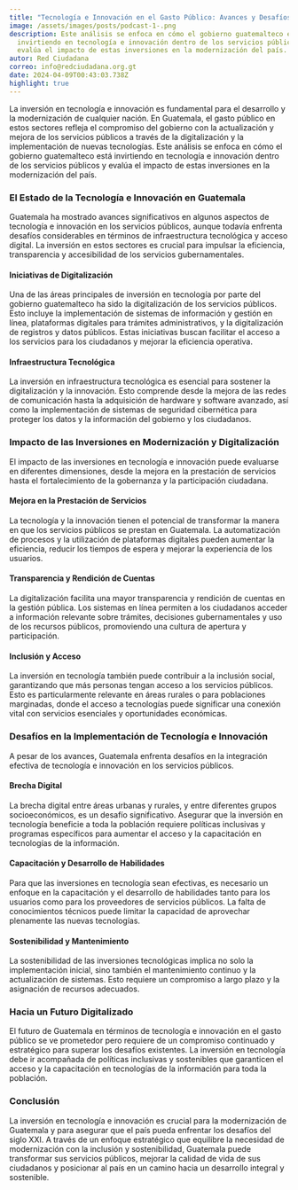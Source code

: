 ```yaml
---
title: "Tecnología e Innovación en el Gasto Público: Avances y Desafíos en Guatemala"
image: /assets/images/posts/podcast-1-.png
description: Este análisis se enfoca en cómo el gobierno guatemalteco está
  invirtiendo en tecnología e innovación dentro de los servicios públicos y
  evalúa el impacto de estas inversiones en la modernización del país.
autor: Red Ciudadana
correo: info@redciudadana.org.gt
date: 2024-04-09T00:43:03.738Z
highlight: true
---
```

La inversión en tecnología e innovación es fundamental para el desarrollo y la modernización de cualquier nación. En Guatemala, el gasto público en estos sectores refleja el compromiso del gobierno con la actualización y mejora de los servicios públicos a través de la digitalización y la implementación de nuevas tecnologías. Este análisis se enfoca en cómo el gobierno guatemalteco está invirtiendo en tecnología e innovación dentro de los servicios públicos y evalúa el impacto de estas inversiones en la modernización del país.

### El Estado de la Tecnología e Innovación en Guatemala

Guatemala ha mostrado avances significativos en algunos aspectos de tecnología e innovación en los servicios públicos, aunque todavía enfrenta desafíos considerables en términos de infraestructura tecnológica y acceso digital. La inversión en estos sectores es crucial para impulsar la eficiencia, transparencia y accesibilidad de los servicios gubernamentales.

#### Iniciativas de Digitalización

Una de las áreas principales de inversión en tecnología por parte del gobierno guatemalteco ha sido la digitalización de los servicios públicos. Esto incluye la implementación de sistemas de información y gestión en línea, plataformas digitales para trámites administrativos, y la digitalización de registros y datos públicos. Estas iniciativas buscan facilitar el acceso a los servicios para los ciudadanos y mejorar la eficiencia operativa.

#### Infraestructura Tecnológica

La inversión en infraestructura tecnológica es esencial para sostener la digitalización y la innovación. Esto comprende desde la mejora de las redes de comunicación hasta la adquisición de hardware y software avanzado, así como la implementación de sistemas de seguridad cibernética para proteger los datos y la información del gobierno y los ciudadanos.

### Impacto de las Inversiones en Modernización y Digitalización

El impacto de las inversiones en tecnología e innovación puede evaluarse en diferentes dimensiones, desde la mejora en la prestación de servicios hasta el fortalecimiento de la gobernanza y la participación ciudadana.

#### Mejora en la Prestación de Servicios

La tecnología y la innovación tienen el potencial de transformar la manera en que los servicios públicos se prestan en Guatemala. La automatización de procesos y la utilización de plataformas digitales pueden aumentar la eficiencia, reducir los tiempos de espera y mejorar la experiencia de los usuarios.

#### Transparencia y Rendición de Cuentas

La digitalización facilita una mayor transparencia y rendición de cuentas en la gestión pública. Los sistemas en línea permiten a los ciudadanos acceder a información relevante sobre trámites, decisiones gubernamentales y uso de los recursos públicos, promoviendo una cultura de apertura y participación.

#### Inclusión y Acceso

La inversión en tecnología también puede contribuir a la inclusión social, garantizando que más personas tengan acceso a los servicios públicos. Esto es particularmente relevante en áreas rurales o para poblaciones marginadas, donde el acceso a tecnologías puede significar una conexión vital con servicios esenciales y oportunidades económicas.

### Desafíos en la Implementación de Tecnología e Innovación

A pesar de los avances, Guatemala enfrenta desafíos en la integración efectiva de tecnología e innovación en los servicios públicos.

#### Brecha Digital

La brecha digital entre áreas urbanas y rurales, y entre diferentes grupos socioeconómicos, es un desafío significativo. Asegurar que la inversión en tecnología beneficie a toda la población requiere políticas inclusivas y programas específicos para aumentar el acceso y la capacitación en tecnologías de la información.

#### Capacitación y Desarrollo de Habilidades

Para que las inversiones en tecnología sean efectivas, es necesario un enfoque en la capacitación y el desarrollo de habilidades tanto para los usuarios como para los proveedores de servicios públicos. La falta de conocimientos técnicos puede limitar la capacidad de aprovechar plenamente las nuevas tecnologías.

#### Sostenibilidad y Mantenimiento

La sostenibilidad de las inversiones tecnológicas implica no solo la implementación inicial, sino también el mantenimiento continuo y la actualización de sistemas. Esto requiere un compromiso a largo plazo y la asignación de recursos adecuados.

### Hacia un Futuro Digitalizado

El futuro de Guatemala en términos de tecnología e innovación en el gasto público se ve prometedor pero requiere de un compromiso continuado y estratégico para superar los desafíos existentes. La inversión en tecnología debe ir acompañada de políticas inclusivas y sostenibles que garanticen el acceso y la capacitación en tecnologías de la información para toda la población.

### Conclusión

La inversión en tecnología e innovación es crucial para la modernización de Guatemala y para asegurar que el país pueda enfrentar los desafíos del siglo XXI. A través de un enfoque estratégico que equilibre la necesidad de modernización con la inclusión y sostenibilidad, Guatemala puede transformar sus servicios públicos, mejorar la calidad de vida de sus ciudadanos y posicionar al país en un camino hacia un desarrollo integral y sostenible.